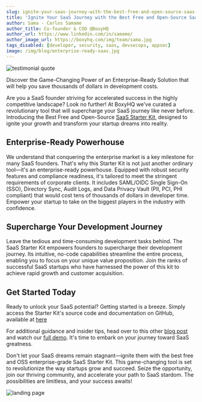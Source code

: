 ```yaml
---
slug: ignite-your-saas-journey-with-the-best-free-and-open-source-saas-starter-kit
title: 'Ignite Your SaaS Journey with the Best Free and Open-Source SaaS Starter Kit'
author: Sama - Carlos Samame
author_title: Co-founder & COO @BoxyHQ
author_url: https://www.linkedin.com/in/samame/
author_image_url: https://boxyhq.com/img/team/sama.jpg
tags_disabled: [developer, security, saas, devsecops, appsec]
image: /img/blog/enterprise-ready-saas.jpg
---
```


![testimonial quote](/img/blog/testimonial-kubeworkz.png)

Discover the Game-Changing Power of an Enterprise-Ready Solution that will help you save thousands of dollars in development costs.

Are you a SaaS founder striving for accelerated success in the highly competitive landscape? Look no further! At BoxyHQ we've curated a revolutionary tool that will supercharge your SaaS journey like never before. Introducing the Best Free and Open-Source [SaaS Starter Kit](https://github.com/boxyhq/saas-starter-kit), designed to ignite your growth and transform your startup dreams into reality.

## Enterprise-Ready Powerhouse

We understand that conquering the enterprise market is a key milestone for many SaaS founders. That's why this Starter Kit is not just another ordinary tool—it's an enterprise-ready powerhouse. Equipped with robust security features and compliance readiness, it's tailored to meet the stringent requirements of corporate clients. It includes SAML/OIDC Single Sign-On (SSO), Directory Sync, Audit Logs, and Data Privacy Vault (PII, PCI, PHI compliant) that would cost tens of thousands of dollars in developer time. Empower your startup to take on the biggest players in the industry with confidence.

## Supercharge Your Development Journey

Leave the tedious and time-consuming development tasks behind. The SaaS Starter Kit empowers founders to supercharge their development journey. Its intuitive, no-code capabilities streamline the entire process, enabling you to focus on your unique value proposition. Join the ranks of successful SaaS startups who have harnessed the power of this kit to achieve rapid growth and customer acquisition.

## Get Started Today

Ready to unlock your SaaS potential? Getting started is a breeze. Simply access the Starter Kit's source code and documentation on GitHub, available at [here](https://github.com/boxyhq/saas-starter-kit)

For additional guidance and insider tips, head over to this other [blog post](https://boxyhq.com/blog/enterprise-ready-saas-starter-kit) and watch our [full demo](https://www.youtube.com/watch?v=oF8QIwQIhyo). It's time to embark on your journey toward SaaS greatness.

Don't let your SaaS dreams remain stagnant—ignite them with the best free and OSS enterprise-grade SaaS Starter Kit. This game-changing tool is set to revolutionize the way startups grow and succeed. Seize the opportunity, join our thriving community, and accelerate your path to SaaS stardom. The possibilities are limitless, and your success awaits!

![landing page](/img/blog/ssk-landing-page.png)
